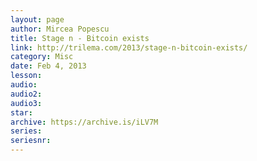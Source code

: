 ```yaml
---
layout: page
author: Mircea Popescu
title: Stage n - Bitcoin exists
link: http://trilema.com/2013/stage-n-bitcoin-exists/
category: Misc
date: Feb 4, 2013
lesson: 
audio: 
audio2: 
audio3: 
star: 
archive: https://archive.is/iLV7M
series: 
seriesnr: 
---
```

